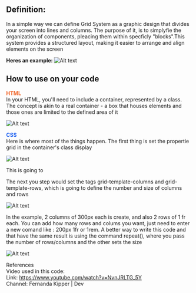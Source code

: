 

<h2> Definition: </h2> 
In a simple way we can define Grid System as  a graphic design that divides your screen into lines and columns. The purpose of it, is to simplyfie the organization of components, pleacing them within specficly "blocks".This system provides a structured layout, making it easier to arrange and align elements on the screen

<b> Heres an example: </b>
![Alt text](image-2.png)

<h2> How to use on your code </h2>

<b style="color: #F16529"> HTML  </b> <br>
In your HTML, you'll need to include a container, represented by a class. The concept is akin to a real container - a box that houses elements and those ones are limited to the defined area of it

![Alt text](image.png)

<b style="color: #2465F1"> CSS  </b> <br>
Here is where most of the things happen. The first thing is set the propertie grid in the container's class display  

![Alt text](image-1.png)

This is going to 


The next you step would set the tags grid-template-columns and grid-template-rows, which is going to define the number and size of columns and rows

![Alt text](image-5.png)

In the example, 2 columns of 300px each is create, and also 2 rows of 1 fr each. You can add how many rows and colums you want, just need to enter a new comand like : 200px 1fr or 1rem.  A better way to write this code and that have the same result is using the command repeat(), where you pass the number of rows/columns and the other sets the size 

![Alt text](image-7.png)



References <br>
Video used in this code: <br>
Link: https://www.youtube.com/watch?v=NvnJRLTG_5Y <br>
Channel: Fernanda Kipper | Dev
